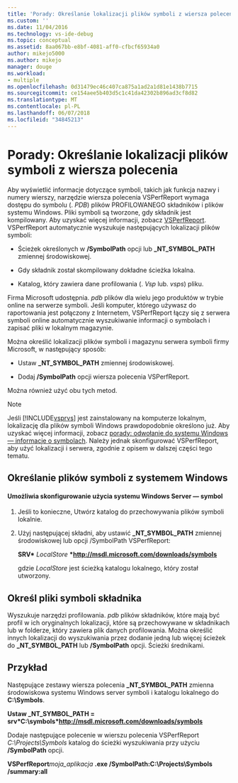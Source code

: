 ```yaml
---
title: 'Porady: Określanie lokalizacji plików symboli z wiersza polecenia | Dokumentacja firmy Microsoft'
ms.custom: ''
ms.date: 11/04/2016
ms.technology: vs-ide-debug
ms.topic: conceptual
ms.assetid: 8aa067bb-e8bf-4081-aff0-cfbcf65934a0
author: mikejo5000
ms.author: mikejo
manager: douge
ms.workload:
- multiple
ms.openlocfilehash: 0d31479ec46c407ca875a1ad2a1d81e1438b7715
ms.sourcegitcommit: ce154aee5b403d5c1c41da42302b896ad3cf8d82
ms.translationtype: MT
ms.contentlocale: pl-PL
ms.lasthandoff: 06/07/2018
ms.locfileid: "34845213"
---
```

# <a name="how-to-specify-symbol-file-locations-from-the-command-line"></a>Porady: Określanie lokalizacji plików symboli z wiersza polecenia
Aby wyświetlić informacje dotyczące symboli, takich jak funkcja nazwy i numery wierszy, narzędzie wiersza polecenia VSPerfReport wymaga dostępu do symbolu (. *PDB*) plików PROFILOWANEGO składników i plików systemu Windows. Pliki symboli są tworzone, gdy składnik jest kompilowany. Aby uzyskać więcej informacji, zobacz [VSPerfReport](../profiling/vsperfreport.md). VSPerfReport automatycznie wyszukuje następujących lokalizacji plików symboli:  
  
-   Ścieżek określonych w **/SymbolPath** opcji lub **_NT_SYMBOL_PATH** zmiennej środowiskowej.  
  
-   Gdy składnik został skompilowany dokładne ścieżka lokalna.  
  
-   Katalog, który zawiera dane profilowania (. *Vsp* lub. *vsps*) pliku.  
  
 Firma Microsoft udostępnia. *pdb* plików dla wielu jego produktów w trybie online na serwerze symboli. Jeśli komputer, którego używasz do raportowania jest połączony z Internetem, VSPerfReport łączy się z serwera symboli online automatycznie wyszukiwanie informacji o symbolach i zapisać pliki w lokalnym magazynie.  
  
 Można określić lokalizacji plików symboli i magazynu serwera symboli firmy Microsoft, w następujący sposób:  
  
-   Ustaw **_NT_SYMBOL_PATH** zmiennej środowiskowej.  
  
-   Dodaj **/SymbolPath** opcji wiersza polecenia VSPerfReport.  
  
 Można również użyć obu tych metod.  
  
> [!NOTE]
>  Jeśli [!INCLUDE[vsprvs](../code-quality/includes/vsprvs_md.md)] jest zainstalowany na komputerze lokalnym, lokalizację dla plików symboli Windows prawdopodobnie określono już. Aby uzyskać więcej informacji, zobacz [porady: odwołanie do systemu Windows — informacje o symbolach](../profiling/how-to-reference-windows-symbol-information.md). Należy jednak skonfigurować VSPerfReport, aby użyć lokalizacji i serwera, zgodnie z opisem w dalszej części tego tematu.  
  
## <a name="specify-windows-symbol-files"></a>Określanie plików symboli z systemem Windows  
  
#### <a name="to-configure-the-use-of-the-windows-symbol-server"></a>Umożliwia skonfigurowanie użycia systemu Windows Server — symbol  
  
1.  Jeśli to konieczne, Utwórz katalog do przechowywania plików symboli lokalnie.  
  
2.  Użyj następującej składni, aby ustawić **_NT_SYMBOL_PATH** zmiennej środowiskowej lub opcji /SymbolPath VSPerfReport:  
  
     **SRV\***  *LocalStore* **\*http://msdl.microsoft.com/downloads/symbols**  
  
     gdzie *LocalStore* jest ścieżką katalogu lokalnego, który został utworzony.  
  
## <a name="specify-component-symbol-files"></a>Określ pliki symboli składnika  
 Wyszukuje narzędzi profilowania. *pdb* plików składników, które mają być profil w ich oryginalnych lokalizacji, które są przechowywane w składnikach lub w folderze, który zawiera plik danych profilowania. Można określić innych lokalizacji do wyszukiwania przez dodanie jedną lub więcej ścieżek do **_NT_SYMBOL_PATH** lub **/SymbolPath** opcji. Ścieżki średnikami.  
  
## <a name="example"></a>Przykład  
 Następujące zestawy wiersza polecenia **_NT_SYMBOL_PATH** zmienna środowiskowa systemu Windows server symboli i katalogu lokalnego do **C:\Symbols**.  
  
 **Ustaw _NT_SYMBOL_PATH = srv\*C:\symbols\*http://msdl.microsoft.com/downloads/symbols**  
  
 Dodaje następujące polecenie w wierszu polecenia VSPerfReport *C:\Projects\Symbols* katalog do ścieżki wyszukiwania przy użyciu **/SymbolPath** opcji.  
  
 **VSPerfReport***moja_aplikacja* **.exe /SymbolPath:C:\Projects\Symbols /summary:all**